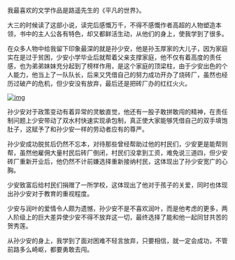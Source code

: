 我最喜欢的文学作品是路遥先生的《平凡的世界》。

大三的时候读了这部小说，读完后感慨万千，不得不感慨作者高超的人物塑造本领，书中的主人公各有特色，却又都鲜活生动，从他们的身上，使我学到了很多。

在众多人物中给我留下印象最深的就是孙少安，他是孙玉厚家的大儿子，因为家庭实在是过于贫困，少安小学毕业后就帮着父亲支撑家庭，他不仅有着高度的责任感，也为弟弟妹妹充分起到了榜样作用，是这个家庭的顶梁柱，由于少安出色的个人能力，他当上了一队队长，后来又凭借自己的努力成功开办了烧砖厂，虽然也经历过破产的危机，但少安没有放弃，最后还是把砖厂办的红红火火。

[![img](https://iknow-pic.cdn.bcebos.com/7af40ad162d9f2d3bb173e8aa2ec8a136327cc55?x-bce-process=image%2Fresize%2Cm_lfit%2Cw_600%2Ch_800%2Climit_1%2Fquality%2Cq_85%2Fformat%2Cf_auto)](https://iknow-pic.cdn.bcebos.com/7af40ad162d9f2d3bb173e8aa2ec8a136327cc55)

孙少安对于政策变动有着异常的灵敏直觉，他还有一股子敢拼敢闯的精神，在责任制问题上少安带动了双水村快速实现承包制，真正使大家能够凭借自己的双手填饱肚子，这赋予了和孙少安一样的劳动者应有的尊严。

孙少安成功脱贫后仍然不忘本，对待那些曾经帮助过他的村民们，少安更是能帮则帮，虽然他雇佣大量村民后砖厂倒闭，村民们没拿到工资，难免说三道四，但少安砖厂重新开业后，他仍然不计前嫌选择重新接纳村民，这体现出了孙少安宽广的心胸。

少安致富后给村民们捐赠了一所学校，这体现出了他对于孩子的关爱，同时也体现出孙少安对于教育的重视程度。

少安与润叶的爱情令人颇为遗憾，孙少安不是不喜欢润叶，而是他考虑的更多，两人阶级上的巨大差异使少安不得不放弃这一切，最终选择了能和他一起同甘共苦的贺秀莲。

从孙少安的身上，我学到了面对困难不轻言放弃，只要相信，就一定会成功，不管前路多么崎岖，都要勇敢去闯。